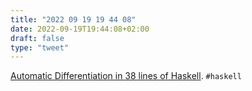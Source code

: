 ```yaml
---
title: "2022 09 19 19 44 08"
date: 2022-09-19T19:44:08+02:00
draft: false
type: "tweet"
---
```


[Automatic Differentiation in 38 lines of Haskell](https://gist.github.com/ttesmer/948df432cf46ec6db8c1e83ab59b1b21). `#haskell`
